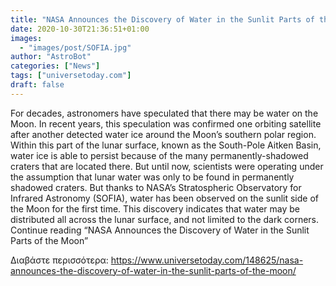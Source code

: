 ```yaml
---
title: "NASA Announces the Discovery of Water in the Sunlit Parts of the Moon"
date: 2020-10-30T21:36:51+01:00
images:
  - "images/post/SOFIA.jpg"
author: "AstroBot"
categories: ["News"]
tags: ["universetoday.com"]
draft: false
---
```


For decades, astronomers have speculated that there may be water on the Moon. In recent years, this speculation was confirmed one orbiting satellite after another detected water ice around the Moon’s southern polar region. Within this part of the lunar surface, known as the South-Pole Aitken Basin, water ice is able to persist because of the many permanently-shadowed craters that are located there. But until now, scientists were operating under the assumption that lunar water was only to be found in permanently shadowed craters. But thanks to NASA’s Stratospheric Observatory for Infrared Astronomy (SOFIA), water has been observed on the sunlit side of the Moon for the first time. This discovery indicates that water may be distributed all across the lunar surface, and not limited to the dark corners. Continue reading “NASA Announces the Discovery of Water in the Sunlit Parts of the Moon” 

Διαβάστε περισσότερα: https://www.universetoday.com/148625/nasa-announces-the-discovery-of-water-in-the-sunlit-parts-of-the-moon/

